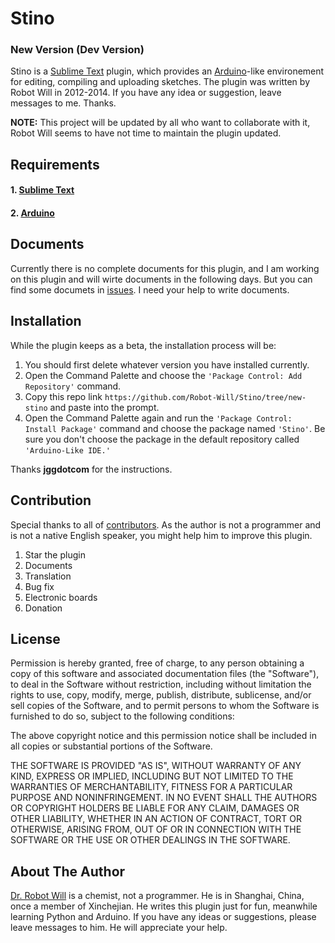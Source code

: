# Stino
### New Version (Dev Version)

Stino is a [Sublime Text](http://www.sublimetext.com) plugin, which provides an [Arduino](http://arduino.cc)-like environement for editing, compiling and uploading sketches. The plugin was written by Robot Will in 2012-2014. If you have any idea or suggestion, leave messages to me. Thanks.

**NOTE:** This project will be updated by all who want to collaborate with it, Robot Will seems to have not time to maintain the plugin updated.


## Requirements
#### 1. [Sublime Text](http://www.sublimetext.com)

#### 2. [Arduino](http://arduino.cc/en/Main/Software)


## Documents
Currently there is no complete documents for this plugin, and I am working on this plugin and will wirte documents in the following days. But you can find some documets in [issues](https://github.com/Robot-Will/Stino/issues). I need your help to write documents.


## Installation
While the plugin keeps as a beta, the installation process will be:


1. You should first delete whatever version you have installed currently.
2. Open the Command Palette and choose the `'Package Control: Add Repository'` command.
3. Copy this repo link `https://github.com/Robot-Will/Stino/tree/new-stino` and paste into the prompt.
4. Open the Command Palette again and run the `'Package Control: Install Package'` command and choose the package named `'Stino'`. Be sure you don't choose the package in the default repository called `'Arduino-Like IDE.'`

Thanks **jggdotcom** for the instructions.

## Contribution
Special thanks to all of [contributors](https://github.com/Robot-Will/Stino/blob/new-stino/CONTRIBUTORS.md). As the author is not a programmer and is not a native English speaker,  you might help him to improve this plugin.

1. Star the plugin
2. Documents
3. Translation
4. Bug fix
5. Electronic boards
6. Donation


## License
Permission is hereby granted, free of charge, to any person obtaining a copy of this software and associated documentation files (the "Software"), to deal in the Software without restriction, including without limitation the rights to use, copy, modify, merge, publish, distribute, sublicense, and/or sell copies of the Software, and to permit persons to whom the Software is
furnished to do so, subject to the following conditions:

The above copyright notice and this permission notice shall be included in all copies or substantial portions of the Software.

THE SOFTWARE IS PROVIDED "AS IS", WITHOUT WARRANTY OF ANY KIND, EXPRESS OR IMPLIED, INCLUDING BUT NOT LIMITED TO THE WARRANTIES OF MERCHANTABILITY, FITNESS FOR A PARTICULAR PURPOSE AND NONINFRINGEMENT. IN NO EVENT SHALL THE AUTHORS OR COPYRIGHT HOLDERS BE LIABLE FOR ANY CLAIM, DAMAGES OR OTHER LIABILITY, WHETHER IN AN ACTION OF CONTRACT, TORT OR OTHERWISE, ARISING FROM, OUT OF OR IN CONNECTION WITH THE SOFTWARE OR THE USE OR OTHER DEALINGS IN THE SOFTWARE.


## About The Author
[Dr. Robot Will](http://resume.github.io/?Robot-Will) is a chemist, not a programmer. He is in Shanghai, China, once a member of Xinchejian. He writes this plugin just for fun, meanwhile learning Python and Arduino. If you have any ideas or suggestions, please leave messages to him. He will appreciate your help.